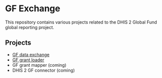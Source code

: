 # GF Exchange

This repository contains various projects related to the DHIS 2 Global Fund global reporting project.

## Projects

* [GF data exchange](gf-exchange)
* [GF grant loader](gf-grant-loader)
* GF grant mapper (coming)
* DHIS  2 GF connector (coming)